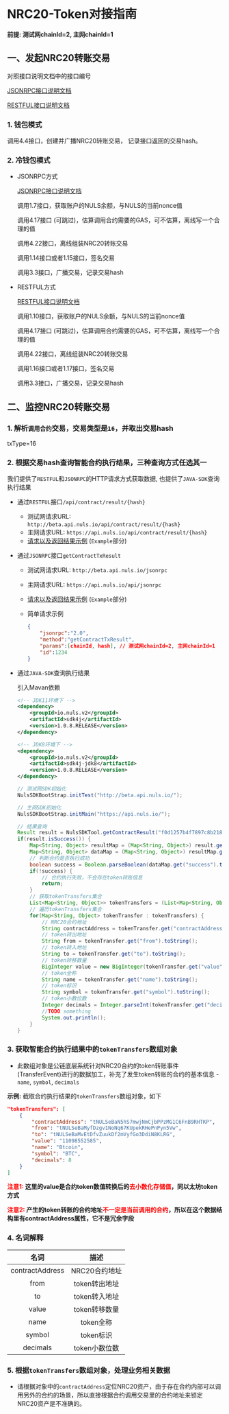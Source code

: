 # NRC20-Token对接指南

**前提: 测试网chainId=2, 主网chainId=1**

## 一、发起NRC20转账交易

对照接口说明文档中的接口编号

[JSONRPC接口说明文档](https://docs.nuls.io/zh/Docs/i_nuls-api_JSONRPC.html)

[RESTFUL接口说明文档](https://docs.nuls.io/zh/Docs/i_nuls-api_RESTFUL.html)

### 1. 钱包模式

调用4.4接口，创建并广播NRC20转账交易， 记录接口返回的交易hash。

### 2. 冷钱包模式

- JSONRPC方式

    [JSONRPC接口说明文档](https://docs.nuls.io/zh/Docs/i_nuls-api_JSONRPC.html)
    
    调用1.7接口，获取账户的NULS余额，与NULS的当前nonce值
    
    调用4.17接口 (可跳过)，估算调用合约需要的GAS，可不估算，离线写一个合理的值
    
    调用4.22接口，离线组装NRC20转账交易
    
    调用1.14接口或者1.15接口，签名交易
    
    调用3.3接口，广播交易，记录交易hash

- RESTFUL方式

    [RESTFUL接口说明文档](https://docs.nuls.io/zh/Docs/i_nuls-api_RESTFUL.html)
    
    调用1.10接口，获取账户的NULS余额，与NULS的当前nonce值
    
    调用4.17接口 (可跳过)，估算调用合约需要的GAS，可不估算，离线写一个合理的值
    
    调用4.22接口，离线组装NRC20转账交易
    
    调用1.16接口或者1.17接口，签名交易
    
    调用3.3接口，广播交易，记录交易hash

## 二、监控NRC20转账交易

### 1. 解析`调用合约`交易，交易类型是`16`，并取出交易hash

txType=16

### 2. 根据交易hash查询智能合约执行结果，三种查询方式任选其一

我们提供了`RESTFUL`和`JSONRPC`的HTTP请求方式获取数据, 也提供了`JAVA-SDK`查询执行结果

- 通过`RESTFUL`接口`/api/contract/result/{hash}`

    - 测试网请求URL: `http://beta.api.nuls.io/api/contract/result/{hash}`
    - 主网请求URL: `https://api.nuls.io/api/contract/result/{hash}`
    - [请求以及返回结果示例](https://docs.nuls.io/zh/Docs/i_nuls-api_RESTFUL.html#_4-8-%E8%8E%B7%E5%8F%96%E6%99%BA%E8%83%BD%E5%90%88%E7%BA%A6%E6%89%A7%E8%A1%8C%E7%BB%93%E6%9E%9C) (`Example`部分)

- 通过`JSONRPC`接口`getContractTxResult`

    - 测试网请求URL: `http://beta.api.nuls.io/jsonrpc`
    - 主网请求URL: `https://api.nuls.io/api/jsonrpc`
    - [请求以及返回结果示例](https://docs.nuls.io/zh/Docs/i_nuls-api_JSONRPC.html#_4-8-%E8%8E%B7%E5%8F%96%E6%99%BA%E8%83%BD%E5%90%88%E7%BA%A6%E6%89%A7%E8%A1%8C%E7%BB%93%E6%9E%9C) (`Example`部分)
    - 简单请求示例
        
        ```json
        {
            "jsonrpc":"2.0",
            "method":"getContractTxResult",
            "params":[chainId, hash], // 测试网chainId=2, 主网chainId=1
            "id":1234
        }
        ```
- 通过`JAVA-SDK`查询执行结果
    
    引入Mavan依赖
    
    ```xml
    <!-- JDK11环境下 -->
    <dependency>
        <groupId>io.nuls.v2</groupId>
        <artifactId>sdk4j</artifactId>
        <version>1.0.8.RELEASE</version>
    </dependency>
    
    <!-- JDK8环境下 -->
    <dependency>
        <groupId>io.nuls.v2</groupId>
        <artifactId>sdk4j-jdk8</artifactId>
        <version>1.0.8.RELEASE</version>
    </dependency>
    ```
    
    ```java
    // 测试网SDK初始化
    NulsSDKBootStrap.initTest("http://beta.api.nuls.io/");
    ```
    
    ```java
    // 主网SDK初始化
    NulsSDKBootStrap.initMain("https://api.nuls.io/");
    ```

    ```java
    // 结果查询
    Result result = NulsSDKTool.getContractResult("f0d1257b4f7897c8b2188d89e65047cfee5e9958b8e1dba688d076e04a51f90f");
    if(result.isSuccess()) {
        Map<String, Object> resultMap = (Map<String, Object>) result.getData();
        Map<String, Object> dataMap = (Map<String, Object>) resultMap.get("data");
        // 判断合约是否执行成功
        boolean success = Boolean.parseBoolean(dataMap.get("success").toString());
        if(!success) {
            // 合约执行失败，不会存在token转账信息
            return;
        }
        // 获取tokenTransfers集合
        List<Map<String, Object>> tokenTransfers = (List<Map<String, Object>>) dataMap.get("tokenTransfers");
        // 遍历tokenTransfers集合
        for(Map<String, Object> tokenTransfer : tokenTransfers) {
            // NRC20合约地址
            String contractAddress = tokenTransfer.get("contractAddress").toString();
            // token转出地址
            String from = tokenTransfer.get("from").toString();
            // token转入地址
            String to = tokenTransfer.get("to").toString();
            // token转移数量
            BigInteger value = new BigInteger(tokenTransfer.get("value").toString());
            // token全称
            String name = tokenTransfer.get("name").toString();
            // token标识
            String symbol = tokenTransfer.get("symbol").toString();
            // token小数位数
            Integer decimals = Integer.parseInt(tokenTransfer.get("decimals").toString());
            //TODO something
            System.out.println();
        }
    }
    ```

### 3. 获取智能合约执行结果中的`tokenTransfers`数组对象

- 此数组对象是公链底层系统针对NRC20合约的token转账事件(TransferEvent)进行的数据加工，补充了发生token转账的合约的基本信息 \- `name`, `symbol`, `decimals`
    
**示例:** 截取合约执行结果的`tokenTransfers`数组对象，如下

```json
"tokenTransfers": [
    {
        "contractAddress": "tNULSeBaN5hS7mwjNmCjbPPzMG1C6FnB9RHTKP",
        "from": "tNULSeBaMyfDzgv1NoNq67KUpekRHePnPyn5Vw",
        "to": "tNULSeBaMvEtDfvZuukDf2mVyfGo3DdiN8KLRG",
        "value": "11098552585",
        "name": "Btcoin",
        "symbol": "BTC",
        "decimals": 8
    }
]
```

**<b style="color:red">注意1:</b> 这里的value是合约token数值转换后的<b style="color:red">去小数化存储值</b>，同以太坊token方式**

**<b style="color:red">注意2:</b> 产生的token转账的合约地址<b style="color:red">不一定是当前调用的合约</b>，所以在这个数据结构里有contractAddress属性，它不是冗余字段**

### 4. 名词解释

|名词 |描述    |
|:---------:|:---------:|
| contractAddress     | NRC20合约地址 |
| from     | token转出地址 |
| to     | token转入地址 |
| value     | token转移数量 |
| name     | token全称 |
| symbol     | token标识 |
| decimals     | token小数位数 |

### 5. 根据`tokenTransfers`数组对象，处理业务相关数据

- 请根据对象中的`contractAddress`定位NRC20资产，由于存在合约内部可以调用另外的合约的场景，所以直接根据合约调用交易里的合约地址来锁定NRC20资产是不准确的。



